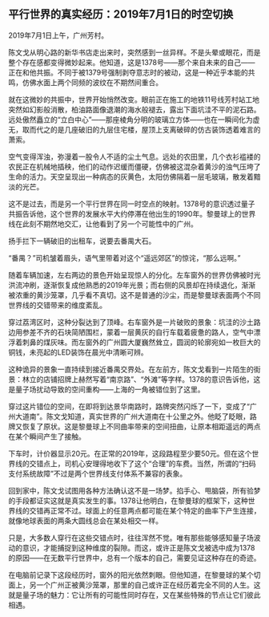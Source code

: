 ## 平行世界的真实经历：2019年7月1日的时空切换

2019年7月1日上午，广州芳村。

陈文戈从明心路的新华书店走出来时，突然感到一丝异样。不是头晕或眼花，而是整个存在感都变得微妙起来。他知道，这是1378号——那个来自未来的自己——正在和他共振。不同于被1379号强制剥夺意志时的被动，这是一种近乎本能的共鸣，仿佛水面上两个同频的波纹在不期然间重合。

就在这微妙的共振中，世界开始悄然改变。眼前正在施工的地铁11号线芳村站工地突然如幻影般消散，柏油路面像退潮的海水般褪去，露出下面坑洼不平的泥石路。远处傲然矗立的“立白中心”——那座棱角分明的玻璃立方体——也在一瞬间化为虚无，取而代之的是几座破旧的九层住宅楼，屋顶上支离破碎的仿古装饰透着难言的萧索。

空气变得浑浊，弥漫着一股令人不适的尘土气息。远处的农田里，几个衣衫褴褛的农民正在机械地插秧，他们的动作迟缓而僵硬，仿佛被这混杂着黄沙的浊气压垮了生命的活力。天空呈现出一种病态的灰黄色，太阳仿佛隔着一层毛玻璃，散发着黯淡的光芒。

这不是过去，而是另一个平行世界在同一时空点的映射。1378号的意识透过量子共振告诉他，这个世界的发展水平大约停滞在他出生的1990年。黎曼球上的世界线在此刻不期然地交汇，让他看到了另一个可能性中的广州。

扬手拦下一辆破旧的出租车，说要去番禺大石。

“番禺？”司机皱着眉头，语气里带着对这个“遥远郊区”的惊诧，“那么远啊。”

随着车辆加速，左右两边的景色开始呈现惊人的分化。左车窗外的世界仿佛被时光洪流冲刷，逐渐恢复成他熟悉的2019年光景；而右侧的风景却在持续退化，渐渐被浓重的黄沙笼罩，几乎看不真切。这不是普通的沙尘，而是黎曼球表面两个不同世界线的交错带来的维度紊乱。

穿过荔湾区时，这种分裂达到了顶峰。右车窗外是一片破败的景象：坑洼的沙土路边用参差不齐的石块简陋围栏，蒙着一层黄灰的自行车载着疲惫的路人，空气中漂浮着刺鼻的煤灰味。而左窗外的广州圆大厦巍然耸立，圆润的轮廓宛如一枚巨大的铜钱，未亮起的LED装饰在晨光中清晰可辨。

这种诡异的景象一直持续到接近番禺交界处。在左前方，陈文戈看到一片陌生的街景：林立的店铺招牌上赫然写着“南京路”、“外滩”等字样。1378的意识告诉他，这是量子场扰动导致的空间重构——上海的一角被错位到了这里。

穿过这片错位的空间，在即将到达景华南路时，路牌突然闪烁了一下，变成了“广州大道南”。陈文戈知道，真实世界的广州大道南在十公里之外。他眨了眨眼，路牌又恢复了原状。这是黎曼球上不同曲率带来的空间扭曲，让原本相距遥远的两点在某个瞬间产生了接触。

下车时，计价器显示20元。在正常的2019年，这段路程至少要50元。但在这个世界线的交错点上，司机心安理得地收下了这个“合理”的车费。当然，所谓的“扫码支付系统故障”不过是两个世界线支付体系不兼容的表象。

回到家中，陈文戈试图用各种方法确认这不是一场梦。掐手心、甩脑袋，所有验梦的手段都证实这就是真实发生的事。1378让他明白，在黎曼球的框架下，这种世界线的交错再正常不过。球面上的任意两点都可能在某个特定的曲率下产生连接，就像地球表面的两条大圆线总会在某处相交一样。

只是，大多数人穿行在这些交错点时，往往浑然不觉。唯有那些能够感知量子场波动的意识，才能捕捉到这种维度的裂隙。而这，或许正是陈文戈被选中成为1378的原因——在无数平行世界中，总有一个版本的自己，需要见证这种存在的奇迹。

在电脑前记录下这段经历时，窗外的阳光依然刺眼。但他知道，在黎曼球的某个切面上，另一个广州正被黄沙笼罩，那里的自己或许正在经历着完全不同的人生。这就是量子场的魅力：它让所有的可能性同时存在，又在某些特殊的节点让它们彼此相遇。
